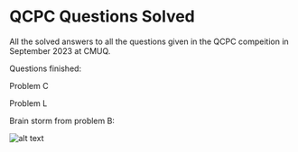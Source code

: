 # QCPC Questions Solved
 All the solved answers to all the questions given in the QCPC compeition in September 2023 at CMUQ.
 
 Questions finished:
 
 Problem C
 
 Problem L
 
Brain storm from problem B:

![alt text](image.png)
